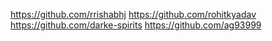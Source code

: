 https://github.com/rrishabhj
https://github.com/rohitkyadav
https://github.com/darke-spirits
https://github.com/ag93999